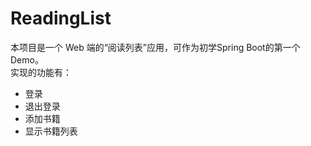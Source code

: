 # ReadingList
本项目是一个 Web 端的“阅读列表”应用，可作为初学Spring Boot的第一个Demo。  
实现的功能有：
* 登录
* 退出登录
* 添加书籍
* 显示书籍列表
